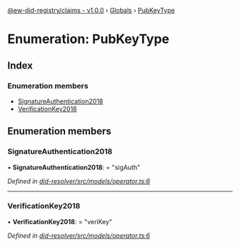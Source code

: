 [@ew-did-registry/claims - v1.0.0](../README.md) › [Globals](../globals.md) › [PubKeyType](pubkeytype.md)

# Enumeration: PubKeyType

## Index

### Enumeration members

* [SignatureAuthentication2018](pubkeytype.md#signatureauthentication2018)
* [VerificationKey2018](pubkeytype.md#verificationkey2018)

## Enumeration members

###  SignatureAuthentication2018

• **SignatureAuthentication2018**: = "sigAuth"

*Defined in [did-resolver/src/models/operator.ts:6](https://github.com/energywebfoundation/ew-did-registry/blob/77ae9c7/packages/did-resolver/src/models/operator.ts#L6)*

___

###  VerificationKey2018

• **VerificationKey2018**: = "veriKey"

*Defined in [did-resolver/src/models/operator.ts:6](https://github.com/energywebfoundation/ew-did-registry/blob/77ae9c7/packages/did-resolver/src/models/operator.ts#L6)*
